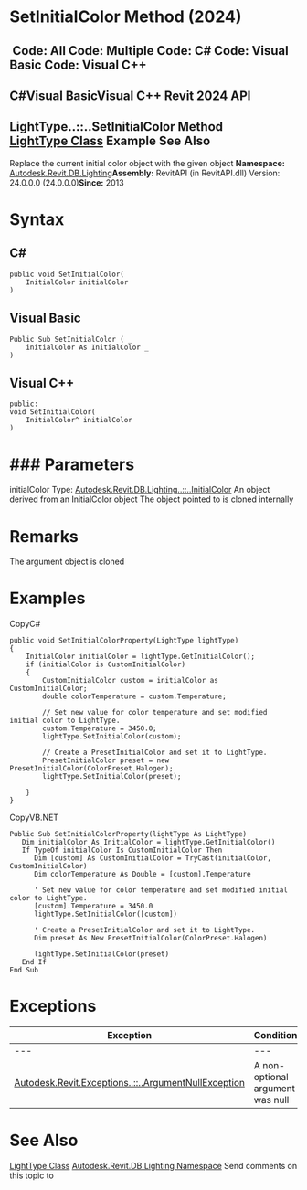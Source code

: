 # SetInitialColor Method (2024)

﻿
 Code: All Code: Multiple Code: C# Code: Visual Basic Code: Visual C++   
---  
C#Visual BasicVisual C++
Revit 2024 API  
---  
LightType..::..SetInitialColor Method   
[LightType Class](42c83d85-60cd-52c3-7b97-b89e81d7d9fe.md "LightType Class") Example See Also  
---  
Replace the current initial color object with the given object 
**Namespace:** [Autodesk.Revit.DB.Lighting](a6a04f07-7fd2-0a4e-12e7-01842ee6daaf.md "Autodesk.Revit.DB.Lighting Namespace")**Assembly:** RevitAPI (in RevitAPI.dll) Version: 24.0.0.0 (24.0.0.0)**Since:** 2013 
# Syntax
C#  
---  
```text
public void SetInitialColor(
	InitialColor initialColor
)
```
  
Visual Basic  
---  
```text
Public Sub SetInitialColor ( _
	initialColor As InitialColor _
)
```
  
Visual C++  
---  
```text
public:
void SetInitialColor(
	InitialColor^ initialColor
)
```
  
# ### Parameters
initialColor
    Type: [Autodesk.Revit.DB.Lighting..::..InitialColor](082ce770-10a9-7e3b-85f2-bde3c42a92c4.md "InitialColor Class") An object derived from an InitialColor object The object pointed to is cloned internally 
# Remarks
The argument object is cloned 
# Examples
CopyC#
```text
public void SetInitialColorProperty(LightType lightType)
{
    InitialColor initialColor = lightType.GetInitialColor();
    if (initialColor is CustomInitialColor)
    {
        CustomInitialColor custom = initialColor as CustomInitialColor;
        double colorTemperature = custom.Temperature;

        // Set new value for color temperature and set modified initial color to LightType.
        custom.Temperature = 3450.0;
        lightType.SetInitialColor(custom);

        // Create a PresetInitialColor and set it to LightType.
        PresetInitialColor preset = new PresetInitialColor(ColorPreset.Halogen);
        lightType.SetInitialColor(preset);

    }
}
```

CopyVB.NET
```text
Public Sub SetInitialColorProperty(lightType As LightType)
   Dim initialColor As InitialColor = lightType.GetInitialColor()
   If TypeOf initialColor Is CustomInitialColor Then
      Dim [custom] As CustomInitialColor = TryCast(initialColor, CustomInitialColor)
      Dim colorTemperature As Double = [custom].Temperature

      ' Set new value for color temperature and set modified initial color to LightType.
      [custom].Temperature = 3450.0
      lightType.SetInitialColor([custom])

      ' Create a PresetInitialColor and set it to LightType.
      Dim preset As New PresetInitialColor(ColorPreset.Halogen)

      lightType.SetInitialColor(preset)
   End If
End Sub
```

# Exceptions
| Exception | Condition |
| --- | --- |
| --- | --- |
| [Autodesk.Revit.Exceptions..::..ArgumentNullException](631e1424-60f4-929b-4e52-dda9dcd26316.md "ArgumentNullException Class") | A non-optional argument was null |

# See Also
[LightType Class](42c83d85-60cd-52c3-7b97-b89e81d7d9fe.md "LightType Class")
[Autodesk.Revit.DB.Lighting Namespace](a6a04f07-7fd2-0a4e-12e7-01842ee6daaf.md "Autodesk.Revit.DB.Lighting Namespace")
Send comments on this topic to 